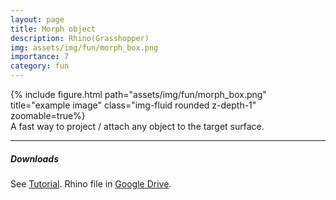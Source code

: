```yaml
---
layout: page
title: Morph object
description: Rhino(Grasshopper)
img: assets/img/fun/morph_box.png
importance: 7
category: fun
---
```


<div class="row">
    <div class="col-sm mt-3 mt-md-0">
        {% include figure.html path="assets/img/fun/morph_box.png" title="example image" class="img-fluid rounded z-depth-1" zoomable=true%}
    </div>    
</div>
<div class="caption">
    A fast way to project / attach any object to the target surface.
</div>

------
##### **Downloads**
See [Tutorial](https://www.youtube.com/watch?v=72fPnWMN_Nc).
Rhino file in [Google Drive](https://drive.google.com/file/d/1IcCGH5VUvBZ4fLoNHVAb5TCJ4LrKMlkq/view?usp=sharing).